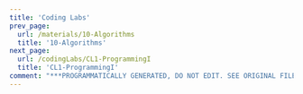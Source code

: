 ```yaml
---
title: 'Coding Labs'
prev_page:
  url: /materials/10-Algorithms
  title: '10-Algorithms'
next_page:
  url: /codingLabs/CL1-ProgrammingI
  title: 'CL1-ProgrammingI'
comment: "***PROGRAMMATICALLY GENERATED, DO NOT EDIT. SEE ORIGINAL FILES IN /content***"
---
```

